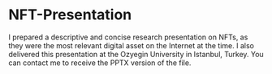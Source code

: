 # NFT-Presentation
I prepared a descriptive and concise research presentation on NFTs, as they were the most relevant digital asset on the Internet at the time. I also delivered this presentation at the Ozyegin University in Istanbul, Turkey. You can contact me to receive the PPTX version of the file.
